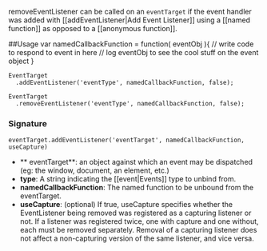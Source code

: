 removeEventListener can be called on an `eventTarget` if the event handler was added with [[addEventListener|Add Event Listener]] using a [[named function]] as opposed to a [[anonymous function]].

##Usage
    var namedCallbackFunction = function( eventObj ){
        // write code to respond to event in here
        // log eventObj to see the cool stuff on the event object
    }
    
    EventTarget
      .addEventListener('eventType', namedCallbackFunction, false);

    EventTarget
      .removeEventListener('eventType', namedCallbackFunction, false);

### Signature
    eventTarget.addEventListener('eventTarget', namedCallbackFunction, useCapture)

* ** eventTarget**: an object against which an event may be dispatched (eg: the window, document, an element, etc.)
* **type**: A string indicating the [[event|Events]] type to unbind from.
* **namedCallbackFunction**: The named function to be unbound from the eventTarget.
* **useCapture**: (optional) If true, useCapture specifies whether the EventListener being removed was registered as a capturing listener or not. If a listener was registered twice, one with capture and one without, each must be removed separately. Removal of a capturing listener does not affect a non-capturing version of the same listener, and vice versa.

